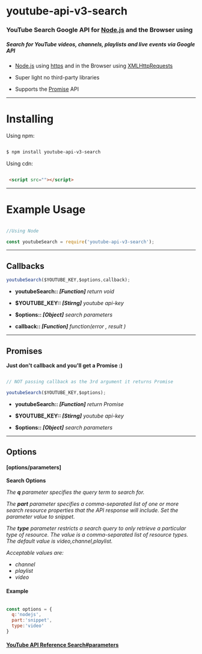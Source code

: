 # youtube-api-v3-search



### YouTube Search Google API for [Node.js](https://nodejs.org/en) and the Browser using


##### Search for YouTube videos, channels, playlists and live events via Google API



* [Node.js](https://nodejs.org/en) using [https](https://nodejs.org/api/https.html) and in the Browser using [XMLHttpRequests ](https://developer.mozilla.org/en-US/docs/Web/API/XMLHttpRequest)

* Super light no third-party libraries
* Supports the [Promise](https://developer.mozilla.org/en-US/docs/Web/JavaScript/Reference/Global_Objects/Promise) API

-----------------

Installing
==========

Using npm:

```bash

$ npm install youtube-api-v3-search
```

Using cdn:

```html

 <script src=""></script>
 ```

-----------------

Example Usage
=============

```js

//Using Node

const youtubeSearch = require('youtube-api-v3-search');

```

-----------------



## Callbacks



```js
youtubeSearch($YOUTUBE_KEY,$options,callback);
```
* **youtubeSearch:: _[Function]_**  _return void_

* **$YOUTUBE_KEY::  *[Stirng]***  _youtube api-key_

* **$options:: _[Object]_**  _search parameters_


* **callback:: _[Function]_** _function(error , result )_

-----------------


## Promises


__Just don't callback and you'll get a Promise :)__


```js

// NOT passing callback as the 3rd argument it returns Promise

youtubeSearch($YOUTUBE_KEY,$options);
```
* **youtubeSearch:: _[Function]_** _return Promise_

* **$YOUTUBE_KEY:: *[Stirng]*** _youtube api-key_

* **$options:: _[Object]_** _search parameters_


-----------------

## Options
#### [options/parameters]

**Search Options**

_The **q** parameter specifies the query term to search for._

_The **part** parameter specifies a comma-separated list of one or more search resource properties that the API response will include. Set the parameter value to snippet._


_The **type** parameter restricts a search query to only retrieve a particular type of resource. The value is a comma-separated list of resource types. The default value is video,channel,playlist._

_Acceptable values are:_
* _channel_
* _playlist_
* _video_


#### Example

```js

const options = {
  q:'nodejs',
  part:'snippet',
  type:'video'
}
```


#### [YouTube API Reference Search#parameters](https://developers.google.com/youtube/v3/docs/search/list#parameters)
